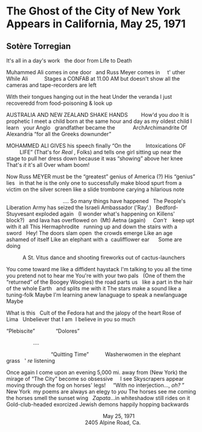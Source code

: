 # The Ghost of the City of New York Appears in California, May 25, 1971
## Sotère Torregian
It's all in a day's work   the door from Life to Death

Muhammed Ali comes in one door   and Russ Meyer comes in
    t' uther     While Ali
          Stages a CONFAB at 11.00 AM but doesn't
show all the cameras and tape-recorders are left

With their tongues hanging out in the heat
Under the veranda I just recoveredd from food-poisoning & look up

AUSTRALIA AND NEW ZEALAND SHAKE HANDS
        How'd you _doo_
It is prophetic I meet a child born at the same hour
and day as my oldest child
I learn   your Anglo   grandfather became the
           ArchArchimandrite
Of Alexandria “for all the Greeks downunder”

MOHAMMED ALI GIVES his speech finally “On the
         Intoxications OF
         LIFE” (That's for _Real_ , Folks) and tells one girl
sitting up near the stage to
pull her dress down because it was “showing”
above her knee   That's _it_ it's all Over wham boom!

Now Russ MEYER must be the “greatest” genius of America (?)
His “genius” lies   in that he is the only one to successfully
make blood spurt from a victim
on the silver screen like a slide trombone carying a hilarious note


                                      .... So
many things have happened   The People's Liberation Army
has seized the Israeli Ambassador ('Ray'.)   Bedford-
Stuyvesant exploded again   (I wonder what's happening
on Killens' block?)   and lava has overflowed on  (Mt) Aetna (again)
    _Can't_    keep upt with it all
This Hermaphrodite   running up and down the stairs with
a sword   Hey!
The doors slam open  the crowds emerge
Like an age ashamed of itself
Like an elephant with a  caulifflower ear      Some are doing

           A St. Vitus dance and shooting fireworks
out of cactus-launchers


You come toward me like a diffident haystack
I'm talking to you all the time you pretend not to hear me
You're with your two pals   (One of them the “returned” of the Boogey Woogies)
the road parts us   like a part in the hair
of the whole Earth   and splits me with it
The stars make a sound like a tuning-folk
Maybe I'm learning anew lanaguage to speak a newlanguage Maybe


What is this   Cult of the Fedora hat
and the jalopy of the heart
Rose of Lima   Unbeliever that I am  I believe in you so much


“Plebiscite”              “Dolores”

                  ....

                              “Quitting Time”
          Washerwomen in the elephant grass   ' _re_ listening

Once again I come upon an evening 5,000 mi. away from (New York)
the mirage of “The City” become so obsessive
    I see Skyscrapers appear moving through the fog
on horses' legs!
    “With no interjection..., _oh?_ ”
New York  my poems are always an elegy to _you_
The horses see me coming
the horses smell the sunset wing   _Zapata_...in whiteshadow
still rides on it
    Gold-club-headed exorcized Jewish demons
happily hopping backwards


                                                                 May 25, 1971
                                                     2405 Alpine Road, Ca.